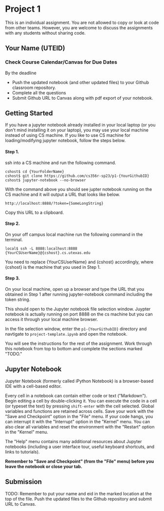 # Project 1 
  
This is an individual assignment. You are not allowed to copy or look at code from other teams. However,
you are welcome to discuss the assignments with any students without sharing code.

## Your Name (UTEID)


### Check Course Calendar/Canvas for Due Dates
By the deadline
* Push the updated notebook (and other updated files) to your Github classroom repository.
* Complete all the questions 
* Submit Github URL to Canvas along with pdf export of your notebook.

## Getting Started

If you have a jupyter notebook already installed in your local laptop (or you don't mind installing it on your laptop), you may use your local machine instead of using CS machine. If you like to use CS machine for loading/modifying jupyter notebook, follow the steps below.  

#### Step 1.
ssh into a CS machine and run the following command.
```
cshost$ cd {YourFolderName}
cshost$ git clone https://github.com/cs356r-sp23/p1-{YourGithubID}
cshost$ jupyter-notebook --no-browser
```
With the command above you should see jupter notebook running on the CS machine and it will output a URL that looks like below.
```
http://localhost:8888/?token={SomeLongString}
```
Copy this URL to a clipboard. 

#### Step 2.
On your off campus local machine run the following command in the terminal.
```
local$ ssh -L 8888:localhost:8888 {YourCSUserName}@{cshost}.cs.utexas.edu
```
You need to replace {YourCSUserName} and {cshost} accordingly, where {cshost} is the machine that you used in Step 1. 

#### Step 3.
On your local machine, open up a browser and type the URL that you obtained in Step 1 after running jupyter-notebook command including the token string.

This should open to the Jupyter notebook file selection window.  Juypter notebook is actually running on port
8888 on the cs machine but you can access it through your local machine browser.

In the file selection window, enter the `p1-{YourGithubID}` directory and 
navtigate to `project-template.ipynb` and open the notebook. 

You will see the instructions for the rest of the assignment.  Work through this notebook from top to bottom and complete the sections marked "TODO."

## Jupyter Notebook

Jupyter Notebook (formerly called iPython Notebook) is a browser-based IDE with
a cell-based editor.

Every cell in a notebook can contain either code or text ("Markdown"). Begin
editing a cell by double-clicking it. You can execute the code in a cell (or
typeset the text) by pressing `shift-enter` with the cell selected.  Global
variables and functions are retained across cells. Save your work with the
"Save and Checkpoint" option in the "File" menu. If your code hangs, you can
interrupt it with the "Interrupt" option in the "Kernel" menu.  You can also
clear all variables and reset the environment with the "Restart" option in the
"Kernel" menu.

The "Help" menu contains many additional resources about Jupyter notebooks
(including a user interface tour, useful keyboard shortcuts, and links to
tutorials).

**Remember to "Save and Checkpoint" (from the "File" menu) before you leave the
notebook or close your tab.**  

## Submission

TODO: Remember to put your name and eid in the marked location at the top of the
file. Push the updated files to the Github repository and submit URL to Canvas.